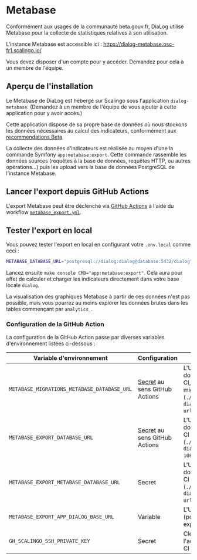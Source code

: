 # Metabase

Conformément aux usages de la communauté beta.gouv.fr, DiaLog utilise Metabase pour la collecte de statistiques relatives à son utilisation.

L'instance Metabase est accessible ici : https://dialog-metabase.osc-fr1.scalingo.io/

Vous devez disposer d'un compte pour y accéder. Demandez pour cela à un membre de l'équipe.

## Aperçu de l'installation

Le Metabase de DiaLog est hébergé sur Scalingo sous l'application `dialog-metabase`. (Demandez à un membre de l'équipe de vous ajouter à cette application pour y avoir accès.)

Cette application dispose de sa propre base de données où nous stockons les données nécessaires au calcul des indicateurs, conformément aux [recommendations Beta](https://doc.incubateur.net/communaute/les-outils-de-la-communaute/autres-services/metabase/metabase#connecter-metabase-a-une-base-de-donnees-anonymisee)

La collecte des données d'indicateurs est réalisée au moyen d'une la commande Symfony `app:metabase:export`. Cette commande rassemble les données sources (requêtes à la base de données, requêtes HTTP, ou autres opérations...) puis les upload vers la base de données PostgreSQL de l'instance Metabase. 

## Lancer l'export depuis GitHub Actions

L'export Metabase peut être déclenché via [GitHub Actions](./github_actions.md) à l'aide du workflow [`metabase_export.yml`](../../.github/workflows/metabase_export.yml).

## Tester l'export en local

Vous pouvez tester l'export en local en configurant votre `.env.local` comme ceci :

```bash
METABASE_DATABASE_URL="postgresql://dialog:dialog@database:5432/dialog"
```

Lancez ensuite `make console CMD="app:metabase:export"`. Cela aura pour effet de calculer et charger les indicateurs directement dans votre base locale `dialog`.

La visualisation des graphiques Metabase à partir de ces données n'est pas possible, mais vous pourrez au moins explorer les données brutes dans les tables commençant par `analytics_`.

### Configuration de la GitHub Action

La configuration de la GitHub Action passe par diverses variables d'environnement listées ci-dessous :

| Variable d'environnement | Configuration | Description |
|---|---|---|
| `METABASE_MIGRATIONS_METABASE_DATABASE_URL` | [Secret](https://docs.github.com/fr/actions/security-guides/using-secrets-in-github-actions) au sens GitHub Actions | L'URL d'accès à la base de données Metabase par la CI, afin d'exécuter les migrations (`./tools/scalingodbtunnel dialog-metabase --host-url --port 10001`) |
| `METABASE_EXPORT_DATABASE_URL` | [Secret](https://docs.github.com/fr/actions/security-guides/using-secrets-in-github-actions) au sens GitHub Actions | L'URL d'accès à la base de données applicative par la CI (`./tools/scalingodbtunnel dialog --host-url --port 10000`) |
| `METABASE_EXPORT_METABASE_DATABASE_URL` | Secret | L'URL d'accès à la base de données Metabase par la CI (`./tools/scalingodbtunnel dialog-metabase --host-url --port 10001`) |
| `METABASE_EXPORT_APP_DIALOG_BASE_URL` | Variable | L'URL publique de DiaLog (pour la requête des exports tels que CIFS) |
| `GH_SCALINGO_SSH_PRIVATE_KEY` | Secret | Clé SSH privée permettant l'accès à Scalingo par la CI |
